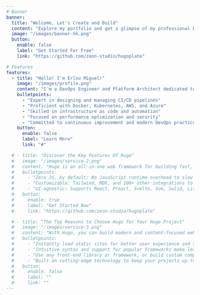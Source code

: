 ```yaml
---
# Banner
banner:
  title: "Welcome, Let's Create and Build"
  content: "Explore my portfolio and get a glimpse of my professional background."
  image: "/images/banner-hk.png"
  button:
    enable: false
    label: "Get Started For Free"
    link: "https://github.com/zeon-studio/hugoplate"

# Features
features:
  - title: "Hello! I'm Erlou Miguel!"
    image: "/images/profile.png"
    content: "I'm a DevOps Engineer and Platform Architect dedicated to building robust, scalable, and secure systems. I specialize in automation, continuous integration/deployment, and cloud-native solutions to drive efficiency and innovation."
    bulletpoints:
      - "Expert in designing and managing CI/CD pipelines"
      - "Proficient with Docker, Kubernetes, AWS, and Azure"
      - "Skilled in infrastructure as code and automation"
      - "Focused on performance optimization and security"
      - "Committed to continuous improvement and modern DevOps practices"
    button:
      enable: false
      label: "Learn More"
      link: "#"

  # - title: "Discover the Key Features Of Hugo"
  #   image: "/images/service-2.png"
  #   content: "Hugo is an all-in-one web framework for building fast, content-focused websites. It offers a range of exciting features for developers and website creators. Some of the key features are:"
  #   bulletpoints:
  #     - "Zero JS, by default: No JavaScript runtime overhead to slow you down."
  #     - "Customizable: Tailwind, MDX, and 100+ other integrations to choose from."
  #     - "UI-agnostic: Supports React, Preact, Svelte, Vue, Solid, Lit and more."
  #   button:
  #     enable: true
  #     label: "Get Started Now"
  #     link: "https://github.com/zeon-studio/hugoplate"

  # - title: "The Top Reasons to Choose Hugo for Your Hugo Project"
  #   image: "/images/service-3.png"
  #   content: "With Hugo, you can build modern and content-focused websites without sacrificing performance or ease of use."
  #   bulletpoints:
  #     - "Instantly load static sites for better user experience and SEO."
  #     - "Intuitive syntax and support for popular frameworks make learning and using Hugo a breeze."
  #     - "Use any front-end library or framework, or build custom components, for any project size."
  #     - "Built on cutting-edge technology to keep your projects up-to-date with the latest web standards."
  #   button:
  #     enable: false
  #     label: ""
  #     link: ""
---
```

